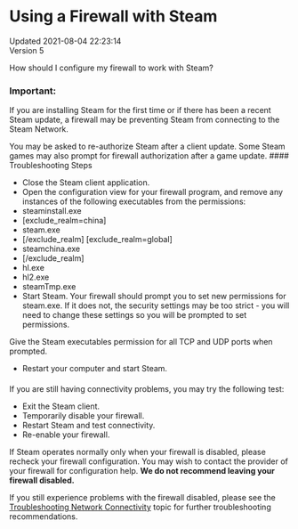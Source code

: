 # Using a Firewall with Steam
Updated 2021-08-04 22:23:14  
Version 5  

How should I configure my firewall to work with Steam?  
  
  ### Important:
If you are installing Steam for the first time or if there has been a recent Steam update, a firewall may be preventing Steam from connecting to the Steam Network.  
  
You may be asked to re-authorize Steam after a client update. Some Steam games may also prompt for firewall authorization after a game update.  #### Troubleshooting Steps
* Close the Steam client application.
* Open the configuration view for your firewall program, and remove any instances of the following executables from the permissions:  
* steaminstall.exe
*  [exclude_realm=china]
* steam.exe
* [/exclude_realm]  		[exclude_realm=global]
* steamchina.exe
* [/exclude_realm]
* hl.exe
* hl2.exe
* steamTmp.exe
* Start Steam. Your firewall should prompt you to set new permissions for steam.exe. If it does not, the security settings may be too strict - you will need to change these settings so you will be prompted to set permissions.  
  
Give the Steam executables permission for all TCP and UDP ports when prompted.
* Restart your computer and start Steam.
  ####   
If you are still having connectivity problems, you may try the following test:  
* Exit the Steam client.
* Temporarily disable your firewall.
* Restart Steam and test connectivity.
* Re-enable your firewall.
  
If Steam operates normally only when your firewall is disabled, please recheck your firewall configuration. You may wish to contact the provider of your firewall for configuration help. **We do not recommend leaving your firewall disabled.**  
  
If you still experience problems with the firewall disabled, please see the [Troubleshooting Network Connectivity](https://help.steampowered.com/en/faqs/view/669A-2F68-D1D1-A5EC) topic for further troubleshooting recommendations.